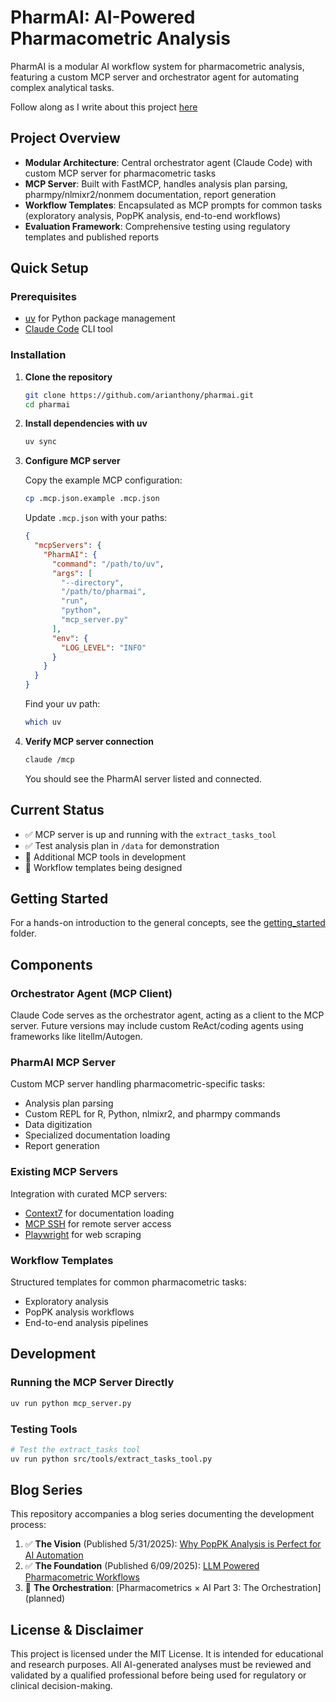 # PharmAI: AI-Powered Pharmacometric Analysis

PharmAI is a modular AI workflow system for pharmacometric analysis, featuring a custom MCP server and orchestrator agent for automating complex analytical tasks.

Follow along as I write about this project [here](https://www.aripritchardbell.com/blog)

## Project Overview

- **Modular Architecture**: Central orchestrator agent (Claude Code) with custom MCP server for pharmacometric tasks
- **MCP Server**: Built with FastMCP, handles analysis plan parsing, pharmpy/nlmixr2/nonmem documentation, report generation
- **Workflow Templates**: Encapsulated as MCP prompts for common tasks (exploratory analysis, PopPK analysis, end-to-end workflows)
- **Evaluation Framework**: Comprehensive testing using regulatory templates and published reports

## Quick Setup

### Prerequisites
- [uv](https://docs.astral.sh/uv/) for Python package management
- [Claude Code](https://docs.anthropic.com/en/docs/claude-code) CLI tool

### Installation

1. **Clone the repository**
   ```bash
   git clone https://github.com/arianthony/pharmai.git
   cd pharmai
   ```

2. **Install dependencies with uv**
   ```bash
   uv sync
   ```

3. **Configure MCP server**
   
   Copy the example MCP configuration:
   ```bash
   cp .mcp.json.example .mcp.json
   ```
   
   Update `.mcp.json` with your paths:
   ```json
   {
     "mcpServers": {
       "PharmAI": {
         "command": "/path/to/uv",
         "args": [
           "--directory",
           "/path/to/pharmai",
           "run",
           "python",
           "mcp_server.py"
         ],
         "env": {
           "LOG_LEVEL": "INFO"
         }
       }
     }
   }
   ```
   
   Find your uv path:
   ```bash
   which uv
   ```

4. **Verify MCP server connection**
   ```bash
   claude /mcp
   ```
   
   You should see the PharmAI server listed and connected.

## Current Status

- ✅ MCP server is up and running with the `extract_tasks_tool`
- ✅ Test analysis plan in `/data` for demonstration
- 🔄 Additional MCP tools in development
- 🔄 Workflow templates being designed

## Getting Started

For a hands-on introduction to the general concepts, see the [getting_started](./getting_started/) folder.

## Components

### Orchestrator Agent (MCP Client)
Claude Code serves as the orchestrator agent, acting as a client to the MCP server. Future versions may include custom ReAct/coding agents using frameworks like litellm/Autogen.

### PharmAI MCP Server
Custom MCP server handling pharmacometric-specific tasks:
- Analysis plan parsing
- Custom REPL for R, Python, nlmixr2, and pharmpy commands
- Data digitization
- Specialized documentation loading
- Report generation

### Existing MCP Servers
Integration with curated MCP servers:
- [Context7](https://github.com/upstash/context7) for documentation loading
- [MCP SSH](https://github.com/tufantunc/ssh-mcp) for remote server access
- [Playwright](https://github.com/microsoft/playwright-mcp) for web scraping

### Workflow Templates
Structured templates for common pharmacometric tasks:
- Exploratory analysis
- PopPK analysis workflows
- End-to-end analysis pipelines

## Development

### Running the MCP Server Directly
```bash
uv run python mcp_server.py
```

### Testing Tools
```bash
# Test the extract_tasks tool
uv run python src/tools/extract_tasks_tool.py
```

## Blog Series

This repository accompanies a blog series documenting the development process:

1. ✅ **The Vision** (Published 5/31/2025): [Why PopPK Analysis is Perfect for AI Automation](https://www.aripritchardbell.com/blog/2025-05-31-welcome-to-pmx-ai)
2. ✅ **The Foundation** (Published 6/09/2025): [LLM Powered Pharmacometric Workflows](https://www.aripritchardbell.com/blog/2025-06-09-llm-workflows-in-langchain)
3. 🔄 **The Orchestration**: [Pharmacometrics × AI Part 3: The Orchestration] (planned)

## License & Disclaimer

This project is licensed under the MIT License. It is intended for educational and research purposes. All AI-generated analyses must be reviewed and validated by a qualified professional before being used for regulatory or clinical decision-making.
